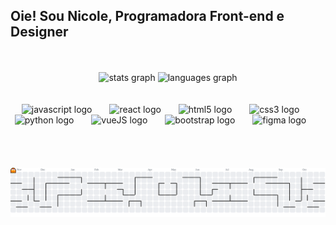 <h2 align="left"> Oie! Sou Nicole, Programadora Front-end e Designer </h2>
<br>
<br>

<div align="center">
  <img src="https://github-readme-stats.vercel.app/api?username=NicoleOG12&hide_title=false&hide_rank=false&show_icons=true&include_all_commits=true&count_private=true&disable_animations=false&theme=dracula&locale=en&hide_border=false&order=1" height="150" alt="stats graph"  />
  <img src="https://github-readme-stats.vercel.app/api/top-langs?username=NicoleOG12&locale=en&hide_title=false&layout=compact&card_width=320&langs_count=5&theme=dracula&hide_border=false&order=2" height="150" alt="languages graph"  />
</div>
<br>
<br>

<div align="center">
  <img src="https://cdn.jsdelivr.net/gh/devicons/devicon/icons/javascript/javascript-original.svg" height="50" alt="javascript logo"  />
  <img width="20" />
  <img src="https://cdn.jsdelivr.net/gh/devicons/devicon/icons/react/react-original.svg" height="50" alt="react logo"  />
  <img width="20" />
  <img src="https://cdn.jsdelivr.net/gh/devicons/devicon/icons/html5/html5-original.svg" height="50" alt="html5 logo"  />
  <img width="20" />
  <img src="https://cdn.jsdelivr.net/gh/devicons/devicon/icons/css3/css3-original.svg" height="50" alt="css3 logo"  />
  <img width="20" />
  <img src="https://cdn.jsdelivr.net/gh/devicons/devicon/icons/python/python-original.svg" height="50" alt="python logo"  />
  <img width="20" />
  <img src="https://cdn.jsdelivr.net/gh/devicons/devicon/icons/vuejs/vuejs-original.svg" height="50" alt="vueJS logo"  />
   <img width="20" />
  <img src="https://cdn.jsdelivr.net/gh/devicons/devicon/icons/bootstrap/bootstrap-original.svg" height="50" alt="bootstrap logo" />
   <img width="20" />
  <img src="https://cdn.jsdelivr.net/gh/devicons/devicon/icons/figma/figma-original.svg" height="50" alt="figma logo" />
  <img width="20" />
</div>
<br>
<br>
<br>
<br>

<picture>
  <source media="(prefers-color-scheme: dark)" srcset="https://raw.githubusercontent.com/NicoleOG12/NicoleOG12/output/pacman-contribution-graph-dark.svg">
  <source media="(prefers-color-scheme: light)" srcset="https://raw.githubusercontent.com/NicoleOG12/NicoleOG12/output/pacman-contribution-graph.svg">
  <img alt="pacman contribution graph" src="https://raw.githubusercontent.com/NicoleOG12/NicoleOG12/output/pacman-contribution-graph.svg">
</picture>
<br>
<br>

<br clear="both">
